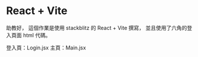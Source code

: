 # React + Vite

助教好，
這個作業是使用 stackblitz 的 React + Vite 撰寫，
並且使用了六角的登入頁面 html 代碼。

登入頁：Login.jsx
主頁：Main.jsx